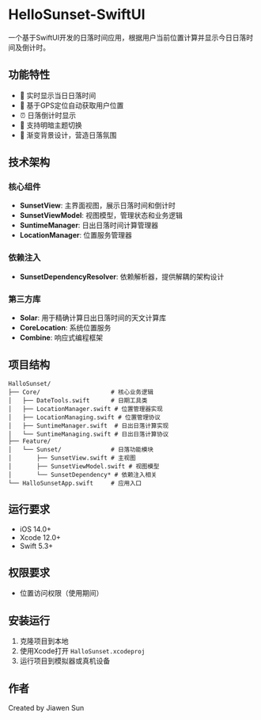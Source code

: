 # HelloSunset-SwiftUI

一个基于SwiftUI开发的日落时间应用，根据用户当前位置计算并显示今日日落时间及倒计时。

## 功能特性

- 🌅 实时显示当日日落时间
- 📍 基于GPS定位自动获取用户位置
- ⏰ 日落倒计时显示
- 🌙 支持明暗主题切换
- 🎨 渐变背景设计，营造日落氛围

## 技术架构

### 核心组件
- **SunsetView**: 主界面视图，展示日落时间和倒计时
- **SunsetViewModel**: 视图模型，管理状态和业务逻辑
- **SuntimeManager**: 日出日落时间计算管理器
- **LocationManager**: 位置服务管理器

### 依赖注入
- **SunsetDependencyResolver**: 依赖解析器，提供解耦的架构设计

### 第三方库
- **Solar**: 用于精确计算日出日落时间的天文计算库
- **CoreLocation**: 系统位置服务
- **Combine**: 响应式编程框架

## 项目结构

```
HalloSunset/
├── Core/                    # 核心业务逻辑
│   ├── DateTools.swift      # 日期工具类
│   ├── LocationManager.swift # 位置管理器实现
│   ├── LocationManaging.swift # 位置管理协议
│   ├── SuntimeManager.swift  # 日出日落计算实现
│   └── SuntimeManaging.swift # 日出日落计算协议
├── Feature/
│   └── Sunset/              # 日落功能模块
│       ├── SunsetView.swift # 主视图
│       ├── SunsetViewModel.swift # 视图模型
│       └── SunsetDependency* # 依赖注入相关
└── HalloSunsetApp.swift     # 应用入口
```

## 运行要求

- iOS 14.0+
- Xcode 12.0+
- Swift 5.3+

## 权限要求

- 位置访问权限（使用期间）

## 安装运行

1. 克隆项目到本地
2. 使用Xcode打开 `HalloSunset.xcodeproj`
3. 运行项目到模拟器或真机设备

## 作者

Created by Jiawen Sun
